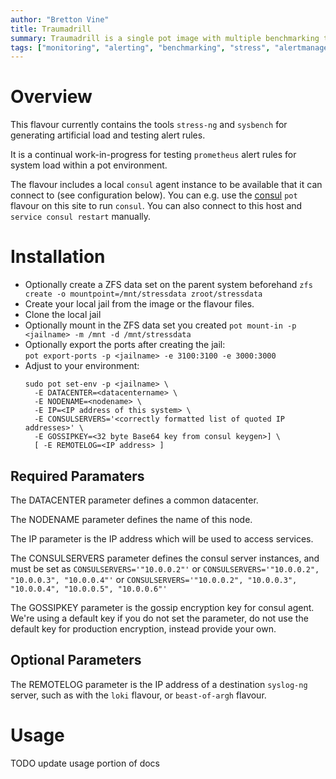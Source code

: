 ```yaml
---
author: "Bretton Vine"
title: Traumadrill 
summary: Traumadrill is a single pot image with multiple benchmarking tools and stress generators for generating artificial system load.
tags: ["monitoring", "alerting", "benchmarking", "stress", "alertmanager", "testing"]
---
```


# Overview

This flavour currently contains the tools ```stress-ng``` and ```sysbench``` for generating artificial load and testing alert rules.

It is a continual work-in-progress for testing ```prometheus``` alert rules for system load within a pot environment.

The flavour includes a local ```consul``` agent instance to be available that it can connect to (see configuration below). You can e.g. use the [consul](https://potluck.honeyguide.net/blog/consul/) ```pot``` flavour on this site to run ```consul```. You can also connect to this host and ```service consul restart``` manually.

# Installation

* Optionally create a ZFS data set on the parent system beforehand
  ```zfs create -o mountpoint=/mnt/stressdata zroot/stressdata```
* Create your local jail from the image or the flavour files. 
* Clone the local jail
* Optionally mount in the ZFS data set you created
  ```pot mount-in -p <jailname> -m /mnt -d /mnt/stressdata```
* Optionally export the ports after creating the jail:     
  ```pot export-ports -p <jailname> -e 3100:3100 -e 3000:3000```
* Adjust to your environment:    
  ```
  sudo pot set-env -p <jailname> \
    -E DATACENTER=<datacentername> \
    -E NODENAME=<nodename> \
    -E IP=<IP address of this system> \
    -E CONSULSERVERS='<correctly formatted list of quoted IP addresses>' \
    -E GOSSIPKEY=<32 byte Base64 key from consul keygen>] \
    [ -E REMOTELOG=<IP address> ]
  ```

## Required Paramaters
The DATACENTER parameter defines a common datacenter. 

The NODENAME parameter defines the name of this node.

The IP parameter is the IP address which will be used to access services.

The CONSULSERVERS parameter defines the consul server instances, and must be set as ```CONSULSERVERS='"10.0.0.2"'``` or ```CONSULSERVERS='"10.0.0.2", "10.0.0.3", "10.0.0.4"'``` or ```CONSULSERVERS='"10.0.0.2", "10.0.0.3", "10.0.0.4", "10.0.0.5", "10.0.0.6"'```

The GOSSIPKEY parameter is the gossip encryption key for consul agent. We're using a default key if you do not set the parameter, do not use the default key for production encryption, instead provide your own.

## Optional Parameters

The REMOTELOG parameter is the IP address of a destination ```syslog-ng``` server, such as with the ```loki``` flavour, or ```beast-of-argh``` flavour.

# Usage

TODO update usage portion of docs

